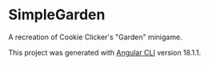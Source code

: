 # SimpleGarden

A recreation of Cookie Clicker's "Garden" minigame.

This project was generated with [Angular CLI](https://github.com/angular/angular-cli) version 18.1.1.

